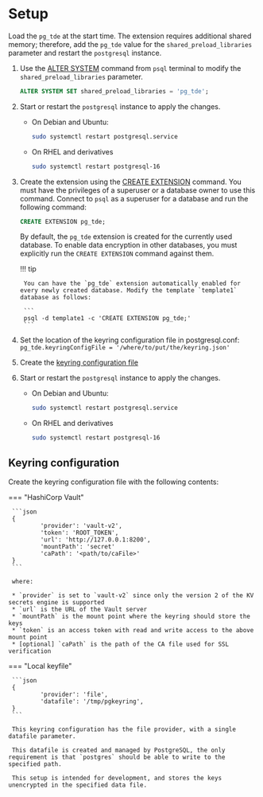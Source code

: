 # Setup

Load the `pg_tde` at the start time. The extension requires additional shared memory; therefore,  add the `pg_tde` value for the `shared_preload_libraries` parameter and restart the `postgresql` instance.

1. Use the [ALTER SYSTEM](https://www.postgresql.org/docs/current/sql-altersystem.html) command from `psql` terminal to modify the `shared_preload_libraries` parameter.

    ```sql
    ALTER SYSTEM SET shared_preload_libraries = 'pg_tde';
    ```

2. Start or restart the `postgresql` instance to apply the changes.

    * On Debian and Ubuntu:    

       ```sh
       sudo systemctl restart postgresql.service
       ```
    
    * On RHEL and derivatives

       ```sh
       sudo systemctl restart postgresql-16
       ```

3. Create the extension using the [CREATE EXTENSION](https://www.postgresql.org/docs/current/sql-createextension.html) command. You must have the privileges of a superuser or a database owner to use this command. Connect to `psql` as a superuser for a database and run the following command:

    ```sql
    CREATE EXTENSION pg_tde;
    ```
    
    By default, the `pg_tde` extension is created for the currently used database. To enable data encryption in other databases, you must explicitly run the `CREATE EXTENSION` command against them. 

    !!! tip

        You can have the `pg_tde` extension automatically enabled for every newly created database. Modify the template `template1` database as follows: 

        ```
        psql -d template1 -c 'CREATE EXTENSION pg_tde;'
        ```

4. Set the location of the keyring configuration file in postgresql.conf: `pg_tde.keyringConfigFile = '/where/to/put/the/keyring.json'`
5. Create the [keyring configuration file](#keyring-configuration)
6. Start or restart the `postgresql` instance to apply the changes.

    * On Debian and Ubuntu:    

       ```sh
       sudo systemctl restart postgresql.service
       ```
    
    * On RHEL and derivatives

       ```sh
       sudo systemctl restart postgresql-16
       ```

## Keyring configuration

Create the keyring configuration file with the following contents:

=== "HashiCorp Vault"

     ```json
     {
             'provider': 'vault-v2',
             'token': 'ROOT_TOKEN',
             'url': 'http://127.0.0.1:8200',
             'mountPath': 'secret'
             'caPath': '<path/to/caFile>'
     }
     ```

     where:

     * `provider` is set to `vault-v2` since only the version 2 of the KV secrets engine is supported
     * `url` is the URL of the Vault server
     * `mountPath` is the mount point where the keyring should store the keys
     * `token` is an access token with read and write access to the above mount point
     * [optional] `caPath` is the path of the CA file used for SSL verification

=== "Local keyfile"

     ```json
     {
             'provider': 'file',
             'datafile': '/tmp/pgkeyring',
     }
     ```     

     This keyring configuration has the file provider, with a single datafile parameter.     

     This datafile is created and managed by PostgreSQL, the only requirement is that `postgres` should be able to write to the specified path.     

     This setup is intended for development, and stores the keys unencrypted in the specified data file.
